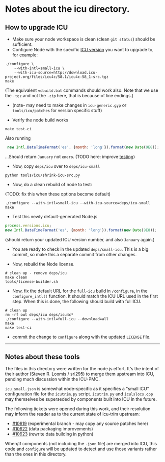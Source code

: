 # Notes about the icu directory.

## How to upgrade ICU

- Make sure your node workspace is clean (clean `git status`) should be sufficient.
- Configure Node with the specific [ICU version](http://icu-project.org/download) you want to upgrade to, for example:

```shell
./configure \
    --with-intl=small-icu \
    --with-icu-source=http://download.icu-project.org/files/icu4c/58.1/icu4c-58_1-src.tgz
make
```

(The equivalent `vcbuild.bat` commands should work also. Note that we use the `.tgz` and not the `.zip` here,
that is because of line endings.)

- (note- may need to make changes in `icu-generic.gyp` or `tools/icu/patches` for
version specific stuff)

- Verify the node build works

```shell
make test-ci
```

Also running

<!-- eslint-disable strict -->
```js
 new Intl.DateTimeFormat('es', {month: 'long'}).format(new Date(9E8));
```

…Should return `January` not `enero`.
(TODO here: improve [testing](https://github.com/nodejs/Intl/issues/16))


- Now, copy `deps/icu` over to `deps/icu-small`

```shell
python tools/icu/shrink-icu-src.py
```

- Now, do a clean rebuild of node to test:

(TODO: fix this when these options become default)

```shell
./configure --with-intl=small-icu --with-icu-source=deps/icu-small
make
```

- Test this newly default-generated Node.js

<!-- eslint-disable strict -->
```js
process.versions.icu;
new Intl.DateTimeFormat('es', {month: 'long'}).format(new Date(9E8));
```

(should return your updated ICU version number, and also `January` again.)

- You are ready to check in the updated `deps/small-icu`.
This is a big commit, so make this a separate commit from other changes.

- Now, rebuild the Node license.

```shell
# clean up - remove deps/icu
make clean
tools/license-builder.sh
```

- Now, fix the default URL for the `full-icu` build in `/configure`, in
the `configure_intl()` function. It should match the ICU URL used in the
first step.  When this is done, the following should build with full ICU.

```shell
# clean up
rm -rf out deps/icu deps/icu4c*
./configure --with-intl=full-icu --download=all
make
make test-ci
```

- commit the change to `configure` along with the updated `LICENSE` file.

-----

## Notes about these tools

The files in this directory were written for the node.js effort. It's
the intent of their author (Steven R. Loomis / srl295) to merge them
upstream into ICU, pending much discussion within the ICU-PMC.

`icu_small.json` is somewhat node-specific as it specifies a "small ICU"
configuration file for the `icutrim.py` script. `icutrim.py` and
`iculslocs.cpp` may themselves be superseded by components built into
ICU in the future.

The following tickets were opened during this work, and their
resolution may inform the reader as to the current state of icu-trim
upstream:

   * [#10919](http://bugs.icu-project.org/trac/ticket/10919)
     (experimental branch - may copy any source patches here)
   * [#10922](http://bugs.icu-project.org/trac/ticket/10922)
     (data packaging improvements)
   * [#10923](http://bugs.icu-project.org/trac/ticket/10923)
     (rewrite data building in python)

When/if components (not including the `.json` file) are merged into
ICU, this code and `configure` will be updated to detect and use those
variants rather than the ones in this directory.

